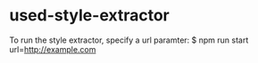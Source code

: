 # used-style-extractor

To run the style extractor, specify a url paramter:
$ npm run start url=http://example.com
